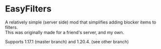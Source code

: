 # EasyFilters
A relatively simple (server side) mod that simplifies adding blocker items to filters.\
This was originally made for a friend's server, and my own.

Supports 1.17.1 (master branch) and 1.20.4. (see other branch)
